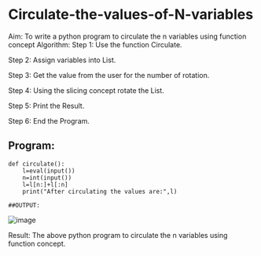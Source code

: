 # Circulate-the-values-of-N-variables
Aim:
To write a python program to circulate the n variables using function concept
Algorithm:
Step 1:
Use the function Circulate.

Step 2:
Assign variables into List.

Step 3:
Get the value from the user for the number of rotation.

Step 4:
Using the slicing concept rotate the List.

Step 5:
Print the Result.

Step 6:
End the Program.

## Program:
```
def circulate():
    l=eval(input())
    n=int(input())
    l=l[n:]+l[:n]
    print("After circulating the values are:",l)

##OUTPUT:
```
![image](https://user-images.githubusercontent.com/122008288/227431001-1fa4d8ba-e482-4a84-bdae-c0e05dc9fe7b.png)



Result:
The above python program to circulate the n variables using function concept.

